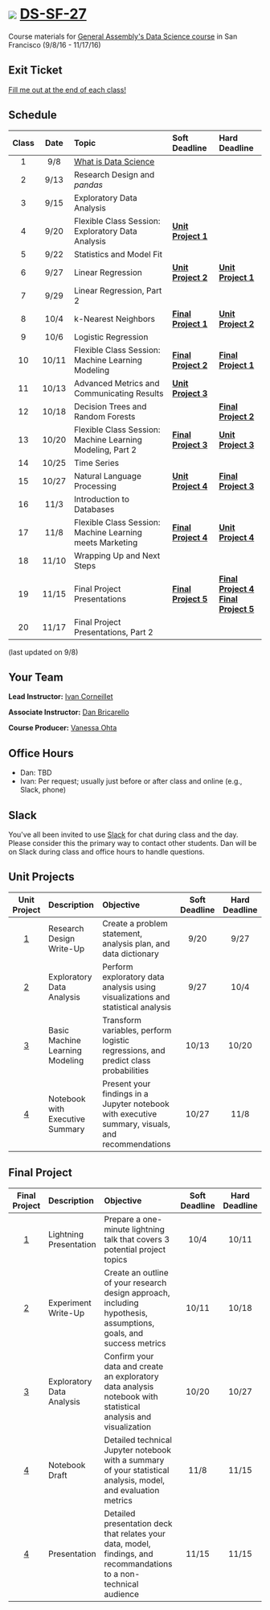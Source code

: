 # ![](https://ga-dash.s3.amazonaws.com/production/assets/logo-9f88ae6c9c3871690e33280fcf557f33.png) [DS-SF-27](https://github.com/ga-students/DS-SF-27)

Course materials for [General Assembly's Data Science course](https://generalassemb.ly/education/data-science/san-francisco) in San Francisco (9/8/16 - 11/17/16)

## Exit Ticket

[Fill me out at the end of each class!](http://tiny.cc/ds-sf-27)

## Schedule

| Class | Date | Topic | Soft Deadline | Hard Deadline |
|:---:|:---:|:---|:---|:---|
| 1 | 9/8 | [What is Data Science](./classes/01) | | |
| 2 | 9/13 | Research Design and _pandas_ | | |
| 3 | 9/15 | Exploratory Data Analysis | | |
| 4 | 9/20 | Flexible Class Session: Exploratory Data Analysis | **[Unit Project 1](./unit-project/1)** | |
| 5 | 9/22 | Statistics and Model Fit | | |
| 6 | 9/27 | Linear Regression | **[Unit Project 2](./unit-project/2)** | **[Unit Project 1](./unit-project/1)** |
| 7 | 9/29 | Linear Regression, Part 2 | | |
| 8 | 10/4 | k-Nearest Neighbors | **[Final Project 1](./final-project/1)** | **[Unit Project 2](./unit-project/2)** |
| 9 | 10/6 | Logistic Regression | | |
| 10 | 10/11 | Flexible Class Session: Machine Learning Modeling | **[Final Project 2](./final-project/2)** | **[Final Project 1](./final-project/1)** |
| 11 | 10/13 | Advanced Metrics and Communicating Results | **[Unit Project 3](./unit-project/3)** | |
| 12 | 10/18 | Decision Trees and Random Forests | | **[Final Project 2](./final-project/2)** |
| 13 | 10/20 | Flexible Class Session: Machine Learning Modeling, Part 2 | **[Final Project 3](./final-project/3)** | **[Unit Project 3](./unit-project/3)** |
| 14 | 10/25 | Time Series | | |
| 15 | 10/27 | Natural Language Processing | **[Unit Project 4](./unit-project/4)** | **[Final Project 3](./final-project/3)** |
| 16 | 11/3 | Introduction to Databases | | |
| 17 | 11/8 | Flexible Class Session: Machine Learning meets Marketing | **[Final Project 4](./final-project/4)** | **[Unit Project 4](./unit-project/4)** |
| 18 | 11/10 | Wrapping Up and Next Steps | | |
| 19 | 11/15 | Final Project Presentations | **[Final Project 5](./final-project/5)** | **[Final Project 4](./final-project/4)**<br/>**[Final Project 5](./final-project/5)** |
| 20 | 11/17 | Final Project Presentations, Part 2 | | |

(last updated on 9/8)

## Your Team

**Lead Instructor:** [Ivan Corneillet](mailto:ivan+GA@paspeur.com)

**Associate Instructor:** [Dan Bricarello](mailto:dabricarello@ucdavis.edu)

**Course Producer:** [Vanessa Ohta](mailto:vanessa@generalassemb.ly)

## Office Hours

- Dan: TBD
- Ivan: Per request; usually just before or after class and online (e.g., Slack, phone)

## Slack

You've all been invited to use [Slack](https://ds-sf-27.slack.com) for chat during class and the day.  Please consider this the primary way to contact other students.  Dan will be on Slack during class and office hours to handle questions.

## Unit Projects

| Unit Project | Description | Objective | Soft Deadline | Hard Deadline |
|:---:|:---|:---|:---:|:---: |
| [1](./unit-project/1) | Research Design Write-Up | Create a problem statement, analysis plan, and data dictionary | 9/20 | 9/27 |
| [2](./unit-project/2) | Exploratory Data Analysis | Perform exploratory data analysis using visualizations and statistical analysis | 9/27 | 10/4 |
| [3](./unit-project/3) | Basic Machine Learning Modeling | Transform variables, perform logistic regressions, and predict class probabilities | 10/13 | 10/20 |
| [4](./unit-project/4) | Notebook with Executive Summary | Present your findings in a Jupyter notebook with executive summary, visuals, and recommendations | 10/27 | 11/8 |

## Final Project

| Final Project | Description | Objective | Soft Deadline | Hard Deadline |
|:---:|:---|:---|:---:|:---:|
| [1](./final-project/1) | Lightning Presentation | Prepare a one-minute lightning talk that covers 3 potential project topics | 10/4 | 10/11 |
| [2](./final-project/2) | Experiment Write-Up | Create an outline of your research design approach, including hypothesis, assumptions, goals, and success metrics | 10/11 | 10/18 |
| [3](./final-project/3) | Exploratory Data Analysis | Confirm your data and create an exploratory data analysis notebook with statistical analysis and visualization | 10/20 | 10/27 |
| [4](./final-project/4) | Notebook Draft | Detailed technical Jupyter notebook with a summary of your statistical analysis, model, and evaluation metrics | 11/8 | 11/15 |
| [4](./final-project/4) | Presentation | Detailed presentation deck that relates your data, model, findings, and recommandations to a non-technical audience | 11/15 | 11/15 |
